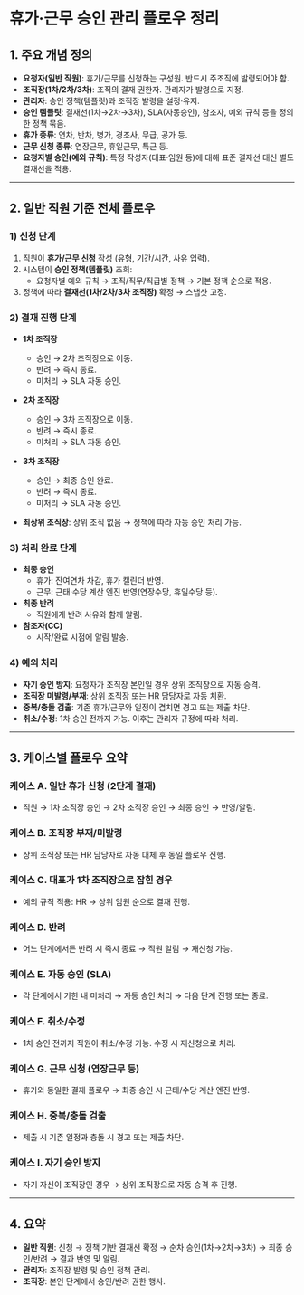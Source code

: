 # 휴가·근무 승인 관리 플로우 정리

## 1. 주요 개념 정의
- **요청자(일반 직원)**: 휴가/근무를 신청하는 구성원. 반드시 주조직에 발령되어야 함.
- **조직장(1차/2차/3차)**: 조직의 결재 권한자. 관리자가 발령으로 지정.
- **관리자**: 승인 정책(템플릿)과 조직장 발령을 설정·유지.
- **승인 템플릿**: 결재선(1차→2차→3차), SLA(자동승인), 참조자, 예외 규칙 등을 정의한 정책 묶음.
- **휴가 종류**: 연차, 반차, 병가, 경조사, 무급, 공가 등.
- **근무 신청 종류**: 연장근무, 휴일근무, 특근 등.
- **요청자별 승인(예외 규칙)**: 특정 작성자(대표·임원 등)에 대해 표준 결재선 대신 별도 결재선을 적용.

---

## 2. 일반 직원 기준 전체 플로우

### 1) 신청 단계
1. 직원이 **휴가/근무 신청** 작성 (유형, 기간/시간, 사유 입력).
2. 시스템이 **승인 정책(템플릿)** 조회:
   - 요청자별 예외 규칙 → 조직/직무/직급별 정책 → 기본 정책 순으로 적용.
3. 정책에 따라 **결재선(1차/2차/3차 조직장)** 확정 → 스냅샷 고정.

### 2) 결재 진행 단계
- **1차 조직장**
  - 승인 → 2차 조직장으로 이동.
  - 반려 → 즉시 종료.
  - 미처리 → SLA 자동 승인.

- **2차 조직장**
  - 승인 → 3차 조직장으로 이동.
  - 반려 → 즉시 종료.
  - 미처리 → SLA 자동 승인.

- **3차 조직장**
  - 승인 → 최종 승인 완료.
  - 반려 → 즉시 종료.
  - 미처리 → SLA 자동 승인.

- **최상위 조직장**: 상위 조직 없음 → 정책에 따라 자동 승인 처리 가능.

### 3) 처리 완료 단계
- **최종 승인**
  - 휴가: 잔여연차 차감, 휴가 캘린더 반영.
  - 근무: 근태·수당 계산 엔진 반영(연장수당, 휴일수당 등).
- **최종 반려**
  - 직원에게 반려 사유와 함께 알림.
- **참조자(CC)**
  - 시작/완료 시점에 알림 발송.

### 4) 예외 처리
- **자기 승인 방지**: 요청자가 조직장 본인일 경우 상위 조직장으로 자동 승격.
- **조직장 미발령/부재**: 상위 조직장 또는 HR 담당자로 자동 치환.
- **중복/충돌 검출**: 기존 휴가/근무와 일정이 겹치면 경고 또는 제출 차단.
- **취소/수정**: 1차 승인 전까지 가능. 이후는 관리자 규정에 따라 처리.

---

## 3. 케이스별 플로우 요약

### 케이스 A. 일반 휴가 신청 (2단계 결재)
- 직원 → 1차 조직장 승인 → 2차 조직장 승인 → 최종 승인 → 반영/알림.

### 케이스 B. 조직장 부재/미발령
- 상위 조직장 또는 HR 담당자로 자동 대체 후 동일 플로우 진행.

### 케이스 C. 대표가 1차 조직장으로 잡힌 경우
- 예외 규칙 적용: HR → 상위 임원 순으로 결재 진행.

### 케이스 D. 반려
- 어느 단계에서든 반려 시 즉시 종료 → 직원 알림 → 재신청 가능.

### 케이스 E. 자동 승인 (SLA)
- 각 단계에서 기한 내 미처리 → 자동 승인 처리 → 다음 단계 진행 또는 종료.

### 케이스 F. 취소/수정
- 1차 승인 전까지 직원이 취소/수정 가능. 수정 시 재신청으로 처리.

### 케이스 G. 근무 신청 (연장근무 등)
- 휴가와 동일한 결재 플로우 → 최종 승인 시 근태/수당 계산 엔진 반영.

### 케이스 H. 중복/충돌 검출
- 제출 시 기존 일정과 충돌 시 경고 또는 제출 차단.

### 케이스 I. 자기 승인 방지
- 자기 자신이 조직장인 경우 → 상위 조직장으로 자동 승격 후 진행.

---

## 4. 요약
- **일반 직원**: 신청 → 정책 기반 결재선 확정 → 순차 승인(1차→2차→3차) → 최종 승인/반려 → 결과 반영 및 알림.
- **관리자**: 조직장 발령 및 승인 정책 관리.
- **조직장**: 본인 단계에서 승인/반려 권한 행사.
